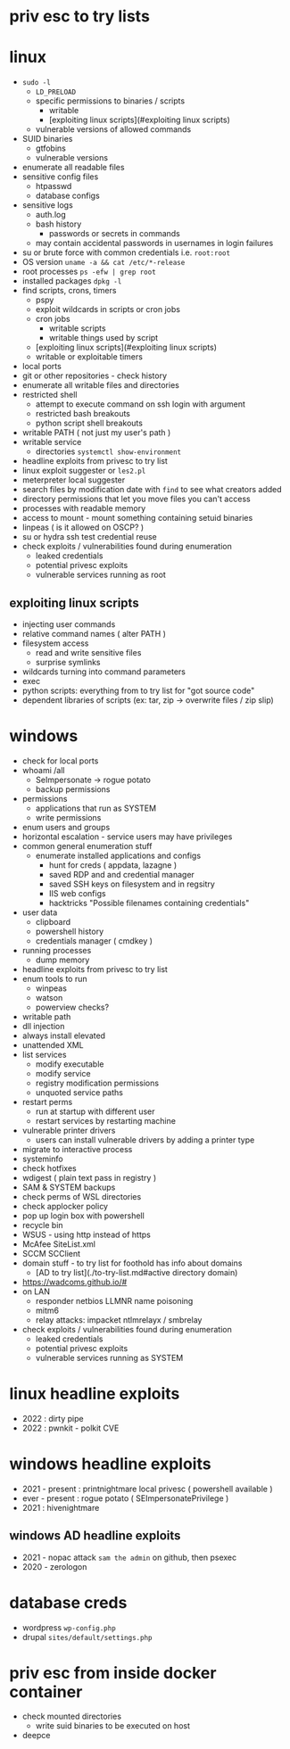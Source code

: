 # priv esc to try lists

# linux
- `sudo -l`
  - `LD_PRELOAD`
  - specific permissions to binaries / scripts
    - writable
    - [exploiting linux scripts](#exploiting linux scripts)
  - vulnerable versions of allowed commands
- SUID binaries
  - gtfobins
  - vulnerable versions
- enumerate all readable files
- sensitive config files
  - htpasswd
  - database configs
- sensitive logs
  - auth.log
  - bash history
    - passwords or secrets in commands
  - may contain accidental passwords in usernames in login failures
- su or brute force with common credentials i.e. `root:root`
- OS version `uname -a && cat /etc/*-release`
- root processes `ps -efw | grep root`
- installed packages `dpkg -l`
- find scripts, crons, timers
  - pspy
  - exploit wildcards in scripts or cron jobs
  - cron jobs
    - writable scripts
    - writable things used by script
  - [exploiting linux scripts](#exploiting linux scripts)
  - writable or exploitable timers
- local ports
- git or other repositories - check history
- enumerate all writable files and directories
- restricted shell
  - attempt to execute command on ssh login with argument
  - restricted bash breakouts
  - python script shell breakouts
- writable PATH ( not just my user's path )
- writable service
  - directories `systemctl show-environment`
- headline exploits from privesc to try list
- linux exploit suggester or `les2.pl`
- meterpreter local suggester
- search files by modification date with `find` to see what creators added
- directory permissions that let you move files you can't access
- processes with readable memory
- access to mount - mount something containing setuid binaries
- linpeas ( is it allowed on OSCP? )
- su or hydra ssh test credential reuse
- check exploits / vulnerabilities found during enumeration
  - leaked credentials
  - potential privesc exploits
  - vulnerable services running as root

## exploiting linux scripts
- injecting user commands
- relative command names ( alter PATH )
- filesystem access 
  - read and write sensitive files
  - surprise symlinks
- wildcards turning into command parameters
- exec
- python scripts: everything from to try list for "got source code"
- dependent libraries of scripts (ex: tar, zip -> overwrite files / zip slip)

# windows
- check for local ports
- whoami /all
  - SeImpersonate -> rogue potato
  - backup permissions
- permissions
  - applications that run as SYSTEM
  - write permissions
- enum users and groups
- horizontal escalation - service users may have privileges
- common general enumeration stuff
  - enumerate installed applications and configs 
    - hunt for creds ( appdata, lazagne )
    - saved RDP and and credential manager
    - saved SSH keys on filesystem and in regsitry
    - IIS web configs
    - hacktricks "Possible filenames containing credentials"
- user data
  - clipboard
  - powershell history
  - credentials manager ( cmdkey )
- running processes
  - dump memory
- headline exploits from privesc to try list
- enum tools to run
  - winpeas
  - watson
  - powerview checks?
- writable path
- dll injection
- always install elevated
- unattended XML
- list services
  - modify executable
  - modify service
  - registry modification permissions
  - unquoted service paths
- restart perms
  - run at startup with different user
  - restart services by restarting machine
- vulnerable printer drivers
  - users can install vulnerable drivers by adding a printer type
- migrate to interactive process
- systeminfo
- check hotfixes
- wdigest ( plain text pass in registry )
- SAM & SYSTEM backups
- check perms of WSL directories
- check applocker policy
- pop up login box with powershell
- recycle bin
- WSUS - using http instead of https
- McAfee SiteList.xml
- SCCM SCClient
- domain stuff - to try list for foothold has info about domains
  - [AD to try list](./to-try-list.md#active directory domain)
- https://wadcoms.github.io/# 
- on LAN
  - responder netbios LLMNR name poisoning
  - mitm6
  - relay attacks: impacket ntlmrelayx / smbrelay
- check exploits / vulnerabilities found during enumeration
  - leaked credentials
  - potential privesc exploits
  - vulnerable services running as SYSTEM

# linux headline exploits
- 2022 : dirty pipe
- 2022 : pwnkit - polkit CVE

# windows headline exploits
- 2021 - present : printnightmare local privesc ( powershell available )
- ever - present : rogue potato ( SEImpersonatePrivilege )
- 2021 : hivenightmare
## windows AD headline exploits
- 2021 - nopac attack `sam the admin` on github, then psexec
- 2020 - zerologon

# database creds
- wordpress `wp-config.php`
- drupal `sites/default/settings.php`

# priv esc from inside docker container
- check mounted directories
  - write suid binaries to be executed on host
- deepce
